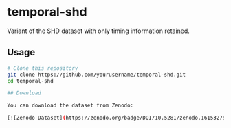 # temporal-shd
Variant of the SHD dataset with only timing information retained.




## Usage

```bash
# Clone this repository
git clone https://github.com/yourusername/temporal-shd.git
cd temporal-shd

## Download

You can download the dataset from Zenodo:

[![Zenodo Dataset](https://zenodo.org/badge/DOI/10.5281/zenodo.16153275.svg)](https://zenodo.org/records/16153275)

